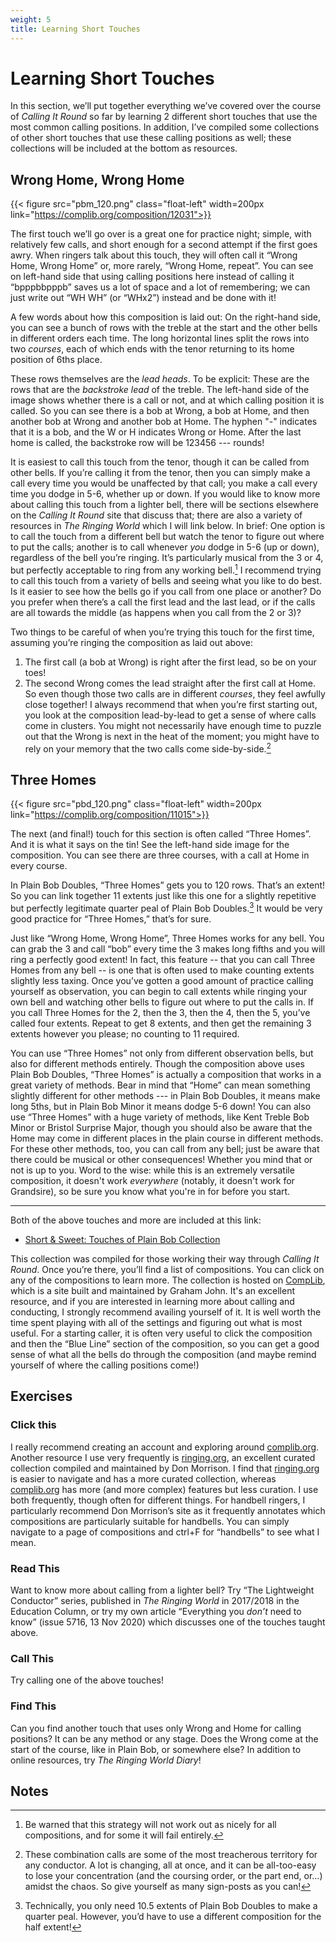 ```yaml
---
weight: 5
title: Learning Short Touches
---
```


# Learning Short Touches

In this section, we’ll put together everything we’ve covered over the course of _Calling It Round_ so far by learning 2 different short touches that use the most common calling positions. In addition, I’ve compiled some collections of other short touches that use these calling positions as well; these collections will be included at the bottom as resources.


## Wrong Home, Wrong Home

{{< figure src="pbm_120.png" class="float-left" width=200px link="https://complib.org/composition/12031">}}

The first touch we’ll go over is a great one for practice night; simple, with relatively few calls, and short enough for a second attempt if the first goes awry. When ringers talk about this touch, they will often call it “Wrong Home, Wrong Home” or, more rarely, “Wrong Home, repeat”. You can see on left-hand side that using calling positions here instead of calling it “bpppbbpppb” saves us a lot of space and a lot of remembering; we can just write out “WH WH” (or “WHx2”) instead and be done with it!

A few words about how this composition is laid out: On the right-hand side, you can see a bunch of rows with the treble at the start and the other bells in different orders each time. The long horizontal lines split the rows into two _courses_, each of which ends with the tenor returning to its home position of 6ths place.

These rows themselves are the _lead heads_. To be explicit: These are the rows that are the _backstroke lead_ of the treble. The left-hand side of the image shows whether there is a call or not, and at which calling position it is called. So you can see there is a bob at Wrong, a bob at Home, and then another bob at Wrong and another bob at Home. The hyphen "-" indicates that it is a bob, and the W or H indicates Wrong or Home. After the last home is called, the backstroke row will be 123456 --- rounds!

It is easiest to call this touch from the tenor, though it can be called from other bells. If you’re calling it from the tenor, then you can simply make a call every time you would be unaffected by that call; you make a call every time you dodge in 5-6, whether up or down. If you would like to know more about calling this touch from a lighter bell, there will be sections elsewhere on the _Calling It Round_ site that discuss that; there are also a variety of resources in _The Ringing World_ which I will link below. In brief: One option is to call the touch from a different bell but watch the tenor to figure out where to put the calls; another is to call whenever _you_ dodge in 5-6 (up or down), regardless of the bell you’re ringing. It’s particularly musical from the 3 or 4, but perfectly acceptable to ring from any working bell.[^1] I recommend trying to call this touch from a variety of bells and seeing what you like to do best. Is it easier to see how the bells go if you call from one place or another? Do you prefer when there’s a call the first lead and the last lead, or if the calls are all towards the middle (as happens when you call from the 2 or 3)?

Two things to be careful of when you’re trying this touch for the first time, assuming you’re ringing the composition as laid out above:

1. The first call (a bob at Wrong) is right after the first lead, so be on your toes! 
2. The second Wrong comes the lead straight after the first call at Home. So even though those two calls are in different _courses_, they feel awfully close together! I always recommend that when you’re first starting out, you look at the composition lead-by-lead to get a sense of where calls come in clusters. You might not necessarily have enough time to puzzle out that the Wrong is next in the heat of the moment; you might have to rely on your memory that the two calls come side-by-side.[^2]

## Three Homes

{{< figure src="pbd_120.png" class="float-left" width=200px link="https://complib.org/composition/11015">}}

The next (and final!) touch for this section is often called “Three Homes”. And it is what it says on the tin! See the left-hand side image for the composition. You can see there are three courses, with a call at Home in every course. 

In Plain Bob Doubles, “Three Homes” gets you to 120 rows. That’s an extent! So you can link together 11 extents just like this one for a slightly repetitive but perfectly legitimate quarter peal of Plain Bob Doubles.[^3] It would be very good practice for “Three Homes,” that’s for sure.

Just like “Wrong Home, Wrong Home”, Three Homes works for any bell. You can grab the 3 and call “bob” every time the 3 makes long fifths and you will ring a perfectly good extent! In fact, this feature -- that you can call Three Homes from any bell -- is one that is often used to make counting extents slightly less taxing. Once you’ve gotten a good amount of practice calling yourself as observation, you can begin to call extents while ringing your own bell and watching other bells to figure out where to put the calls in. If you call Three Homes for the 2, then the 3, then the 4, then the 5, you’ve called four extents. Repeat to get 8 extents, and then get the remaining 3 extents however you please; no counting to 11 required.

You can use “Three Homes” not only from different observation bells, but also for different methods entirely. Though the composition above uses Plain Bob Doubles, “Three Homes” is actually a composition that works in a great variety of methods. Bear in mind that “Home” can mean something slightly different for other methods --- in Plain Bob Doubles, it means make long 5ths, but in Plain Bob Minor it means dodge 5-6 down! You can also use “Three Homes” with a huge variety of methods, like Kent Treble Bob Minor or Bristol Surprise Major, though you should also be aware that the Home may come in different places in the plain course in different methods. For these other methods, too, you can call from any bell; just be aware that there could be musical or other consequences! Whether you mind that or not is up to you. Word to the wise: while this is an extremely versatile composition, it doesn't work _everywhere_ (notably, it doesn't work for Grandsire), so be sure you know what you're in for before you start.



---


Both of the above touches and more are included at this link:

* [Short & Sweet: Touches of Plain Bob Collection](https://complib.org/collection/10903)

This collection was compiled for those working their way through _Calling It Round_. Once you’re there, you’ll find a list of compositions. You can click on any of the compositions to learn more. The collection is hosted on [CompLib](https://complib.org), which is a site built and maintained by Graham John. It's an excellent resource, and if you are interested in learning more about calling and conducting, I strongly recommend availing yourself of it. It is well worth the time spent playing with all of the settings and figuring out what is most useful. For a starting caller, it is often very useful to click the composition and then the “Blue Line” section of the composition, so you can get a good sense of what all the bells do through the composition (and maybe remind yourself of where the calling positions come!)


## Exercises

### Click this

I really recommend creating an account and exploring around [complib.org](https://complib.org/). Another resource I use very frequently is [ringing.org](https://ringing.org/), an excellent curated collection compiled and maintained by Don Morrison. I find that [ringing.org](https://ringing.org/) is easier to navigate and has a more curated collection, whereas [complib.org](https://complib.org/) has more (and more complex) features but less curation. I use both frequently, though often for different things. For handbell ringers, I particularly recommend Don Morrison’s site as it frequently annotates which compositions are particularly suitable for handbells. You can simply navigate to a page of compositions and ctrl+F for “handbells” to see what I mean.

### Read This

Want to know more about calling from a lighter bell? Try “The Lightweight Conductor” series, published in _The Ringing World_ in 2017/2018 in the Education Column, or try my own article “Everything you _don’t_ need to know” (issue 5716, 13 Nov 2020) which discusses one of the touches taught above.

### Call This

Try calling one of the above touches!

### Find This

Can you find another touch that uses only Wrong and Home for calling positions? It can be any method or any stage. Does the Wrong come at the start of the course, like in Plain Bob, or somewhere else? In addition to online resources, try _The Ringing World Diary_!


<!-- Footnotes themselves at the bottom. -->
## Notes

[^1]:
     Be warned that this strategy will not work out as nicely for all compositions, and for some it will fail entirely.

[^2]:

     These combination calls are some of the most treacherous territory for any conductor. A lot is changing, all at once, and it can be all-too-easy to lose your concentration (and the coursing order, or the part end, or…) amidst the chaos. So give yourself as many sign-posts as you can!

[^3]:
     Technically, you only need 10.5 extents of Plain Bob Doubles to make a quarter peal. However, you’d have to use a different composition for the half extent! 

